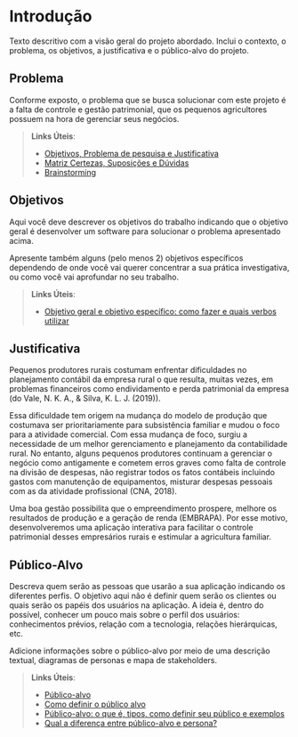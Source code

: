 # Introdução

Texto descritivo com a visão geral do projeto abordado. Inclui o contexto, o problema, os objetivos, a justificativa e o público-alvo do projeto.

## Problema 

Conforme exposto, o problema que se busca solucionar com este projeto é a falta de controle e gestão patrimonial, que os pequenos agricultores possuem na hora de gerenciar seus negócios. 

> **Links Úteis**:
> - [Objetivos, Problema de pesquisa e Justificativa](https://medium.com/@versioparole/objetivos-problema-de-pesquisa-e-justificativa-c98c8233b9c3)
> - [Matriz Certezas, Suposições e Dúvidas](https://medium.com/educa%C3%A7%C3%A3o-fora-da-caixa/matriz-certezas-suposi%C3%A7%C3%B5es-e-d%C3%BAvidas-fa2263633655)
> - [Brainstorming](https://www.euax.com.br/2018/09/brainstorming/)

## Objetivos

Aqui você deve descrever os objetivos do trabalho indicando que o objetivo geral é desenvolver um software para solucionar o problema apresentado acima. 

Apresente também alguns (pelo menos 2) objetivos específicos dependendo de onde você vai querer concentrar a sua prática investigativa, ou como você vai aprofundar no seu trabalho.
 
> **Links Úteis**:
> - [Objetivo geral e objetivo específico: como fazer e quais verbos utilizar](https://blog.mettzer.com/diferenca-entre-objetivo-geral-e-objetivo-especifico/)

## Justificativa

Pequenos produtores rurais costumam enfrentar dificuldades no planejamento contábil da empresa rural o que resulta, muitas vezes, em problemas financeiros como endividamento e perda patrimonial da empresa (do Vale, N. K. A., & Silva, K. L. J. (2019)).  

 

Essa dificuldade tem origem na mudança do modelo de produção que costumava ser prioritariamente para subsistência familiar e mudou o foco para a atividade comercial. Com essa mudança de foco, surgiu a necessidade de um melhor gerenciamento e planejamento da contabilidade rural. No entanto, alguns pequenos produtores continuam a gerenciar o negócio como antigamente e cometem erros graves como falta de controle na divisão de despesas, não registrar todos os fatos contábeis incluindo gastos com manutenção de equipamentos, misturar despesas pessoais com as da atividade profissional (CNA, 2018). 

 

Uma boa gestão possibilita que o empreendimento prospere, melhore os resultados de produção e a geração de renda (EMBRAPA). Por esse motivo, desenvolveremos uma aplicação interativa para facilitar o controle patrimonial desses empresários rurais e estimular a agricultura familiar.

## Público-Alvo

Descreva quem serão as pessoas que usarão a sua aplicação indicando os diferentes perfis. O objetivo aqui não é definir quem serão os clientes ou quais serão os papéis dos usuários na aplicação. A ideia é, dentro do possível, conhecer um pouco mais sobre o perfil dos usuários: conhecimentos prévios, relação com a tecnologia, relações
hierárquicas, etc.

Adicione informações sobre o público-alvo por meio de uma descrição textual, diagramas de personas e mapa de stakeholders.

> **Links Úteis**:
> - [Público-alvo](https://blog.hotmart.com/pt-br/publico-alvo/)
> - [Como definir o público alvo](https://exame.com/pme/5-dicas-essenciais-para-definir-o-publico-alvo-do-seu-negocio/)
> - [Público-alvo: o que é, tipos, como definir seu público e exemplos](https://klickpages.com.br/blog/publico-alvo-o-que-e/)
> - [Qual a diferença entre público-alvo e persona?](https://rockcontent.com/blog/diferenca-publico-alvo-e-persona/)
